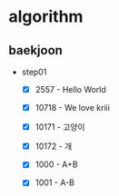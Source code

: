 # algorithm

## baekjoon
- step01
    - [x] 2557 - Hello World
    - [x] 10718 - We love kriii
    - [x] 10171 - 고양이
    - [x] 10172 - 개
    - [x] 1000 - A+B
    - [x] 1001 - A-B
  